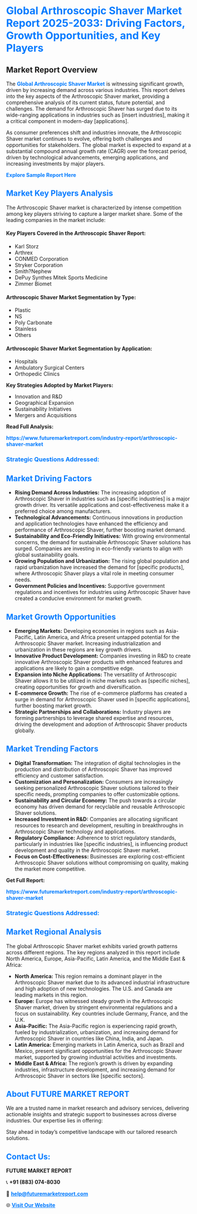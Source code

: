 <h1 style="color: #007BFF;">Global Arthroscopic Shaver Market Report 2025-2033: Driving Factors, Growth Opportunities, and Key Players</h1>

<section id="overview">
<h2>Market Report Overview</h2>
<p>The <a href="https://www.futuremarketreport.com/industry-report/arthroscopic-shaver-market" style="color: #007BFF; text-decoration: none;"><strong>Global Arthroscopic Shaver Market</strong></a> is witnessing significant growth, driven by increasing demand across various industries. This report delves into the key aspects of the Arthroscopic Shaver market, providing a comprehensive analysis of its current status, future potential, and challenges. The demand for Arthroscopic Shaver has surged due to its wide-ranging applications in industries such as [insert industries], making it a critical component in modern-day [applications].</p>
<p>As consumer preferences shift and industries innovate, the Arthroscopic Shaver market continues to evolve, offering both challenges and opportunities for stakeholders. The global market is expected to expand at a substantial compound annual growth rate (CAGR) over the forecast period, driven by technological advancements, emerging applications, and increasing investments by major players.</p>
</section>

<section id="overview">
<p><a href="https://www.futuremarketreport.com/request-sample/reportId=98444" style="color: #007BFF; text-decoration: none;"><strong>Explore Sample Report Here</strong></a></p>
</section>

<section id="key-players">
<h2 style="color: #007BFF;">Market Key Players Analysis</h2>
<p>The Arthroscopic Shaver market is characterized by intense competition among key players striving to capture a larger market share. Some of the leading companies in the market include:</p>
<h4>Key Players Covered in the Arthroscopic Shaver Report:</h4>
<ul><li>Karl Storz</li><li>Arthrex</li><li>CONMED Corporation</li><li>Stryker Corporation</li><li>Smith?Nephew</li><li>DePuy Synthes Mitek Sports Medicine</li><li>Zimmer Biomet</li></ul>
<h4>Arthroscopic Shaver Market Segmentation by Type:</h4>
<ul><li>Plastic</li><li>NS</li><li>Poly Carbonate</li><li>Stainless</li><li>Others</li></ul>

<h4>Arthroscopic Shaver Market Segmentation by Application:</h4>
<ul><li>Hospitals</li><li>Ambulatory Surgical Centers</li><li>Orthopedic Clinics</li></ul>
<p><strong>Key Strategies Adopted by Market Players:</strong></p>
<ul>
<li>Innovation and R&D</li>
<li>Geographical Expansion</li>
<li>Sustainability Initiatives</li>
<li>Mergers and Acquisitions</li>
</ul>
</section>

<section>
<p><strong>Read Full Analysis: </strong></p><a href="https://www.futuremarketreport.com/industry-report/arthroscopic-shaver-market" style="color: #007BFF; text-decoration: none;"><strong>https://www.futuremarketreport.com/industry-report/arthroscopic-shaver-market</strong></a>
<h3 style="color: #007BFF;">Strategic Questions Addressed:</h3>
</section>

<section id="driving-factors">
<h2 style="color: #007BFF;">Market Driving Factors</h2>
<ul>
<li><strong>Rising Demand Across Industries:</strong> The increasing adoption of Arthroscopic Shaver in industries such as [specific industries] is a major growth driver. Its versatile applications and cost-effectiveness make it a preferred choice among manufacturers.</li>
<li><strong>Technological Advancements:</strong> Continuous innovations in production and application technologies have enhanced the efficiency and performance of Arthroscopic Shaver, further boosting market demand.</li>
<li><strong>Sustainability and Eco-Friendly Initiatives:</strong> With growing environmental concerns, the demand for sustainable Arthroscopic Shaver solutions has surged. Companies are investing in eco-friendly variants to align with global sustainability goals.</li>
<li><strong>Growing Population and Urbanization:</strong> The rising global population and rapid urbanization have increased the demand for [specific products], where Arthroscopic Shaver plays a vital role in meeting consumer needs.</li>
<li><strong>Government Policies and Incentives:</strong> Supportive government regulations and incentives for industries using Arthroscopic Shaver have created a conducive environment for market growth.</li>
</ul>
</section>

<section id="growth-opportunities">
<h2 style="color: #007BFF;">Market Growth Opportunities</h2>
<ul>
<li><strong>Emerging Markets:</strong> Developing economies in regions such as Asia-Pacific, Latin America, and Africa present untapped potential for the Arthroscopic Shaver market. Increasing industrialization and urbanization in these regions are key growth drivers.</li>
<li><strong>Innovative Product Development:</strong> Companies investing in R&D to create innovative Arthroscopic Shaver products with enhanced features and applications are likely to gain a competitive edge.</li>
<li><strong>Expansion into Niche Applications:</strong> The versatility of Arthroscopic Shaver allows it to be utilized in niche markets such as [specific niches], creating opportunities for growth and diversification.</li>
<li><strong>E-commerce Growth:</strong> The rise of e-commerce platforms has created a surge in demand for Arthroscopic Shaver used in [specific applications], further boosting market growth.</li>
<li><strong>Strategic Partnerships and Collaborations:</strong> Industry players are forming partnerships to leverage shared expertise and resources, driving the development and adoption of Arthroscopic Shaver products globally.</li>
</ul>
</section>

<section id="trending-factors">
<h2 style="color: #007BFF;">Market Trending Factors</h2>
<ul>
<li><strong>Digital Transformation:</strong> The integration of digital technologies in the production and distribution of Arthroscopic Shaver has improved efficiency and customer satisfaction.</li>
<li><strong>Customization and Personalization:</strong> Consumers are increasingly seeking personalized Arthroscopic Shaver solutions tailored to their specific needs, prompting companies to offer customizable options.</li>
<li><strong>Sustainability and Circular Economy:</strong> The push towards a circular economy has driven demand for recyclable and reusable Arthroscopic Shaver solutions.</li>
<li><strong>Increased Investment in R&D:</strong> Companies are allocating significant resources to research and development, resulting in breakthroughs in Arthroscopic Shaver technology and applications.</li>
<li><strong>Regulatory Compliance:</strong> Adherence to strict regulatory standards, particularly in industries like [specific industries], is influencing product development and quality in the Arthroscopic Shaver market.</li>
<li><strong>Focus on Cost-Effectiveness:</strong> Businesses are exploring cost-efficient Arthroscopic Shaver solutions without compromising on quality, making the market more competitive.</li>
</ul>
</section>

<section>
<p><strong>Get Full Report: </strong></p><a href="https://www.futuremarketreport.com/industry-report/arthroscopic-shaver-market" style="color: #007BFF; text-decoration: none;"><strong>https://www.futuremarketreport.com/industry-report/arthroscopic-shaver-market</strong></a>
<h3 style="color: #007BFF;">Strategic Questions Addressed:</h3>
</section>


<section id="regional-analysis">
<h2 style="color: #007BFF;">Market Regional Analysis</h2>
<p>The global Arthroscopic Shaver market exhibits varied growth patterns across different regions. The key regions analyzed in this report include North America, Europe, Asia-Pacific, Latin America, and the Middle East & Africa:</p>
<ul>
<li><strong>North America:</strong> This region remains a dominant player in the Arthroscopic Shaver market due to its advanced industrial infrastructure and high adoption of new technologies. The U.S. and Canada are leading markets in this region.</li>
<li><strong>Europe:</strong> Europe has witnessed steady growth in the Arthroscopic Shaver market, driven by stringent environmental regulations and a focus on sustainability. Key countries include Germany, France, and the U.K.</li>
<li><strong>Asia-Pacific:</strong> The Asia-Pacific region is experiencing rapid growth, fueled by industrialization, urbanization, and increasing demand for Arthroscopic Shaver in countries like China, India, and Japan.</li>
<li><strong>Latin America:</strong> Emerging markets in Latin America, such as Brazil and Mexico, present significant opportunities for the Arthroscopic Shaver market, supported by growing industrial activities and investments.</li>
<li><strong>Middle East & Africa:</strong> The region’s growth is driven by expanding industries, infrastructure development, and increasing demand for Arthroscopic Shaver in sectors like [specific sectors].</li>
</ul>
</section>

<footer>
<h2 style="color: #007BFF;">About FUTURE MARKET REPORT</h2>
<p>We are a trusted name in market research and advisory services, delivering actionable insights and strategic support to businesses across diverse industries. Our expertise lies in offering:</p>

<p>Stay ahead in today’s competitive landscape with our tailored research solutions.</p>

<h2 style="color: #007BFF;">Contact Us:</h2>
<p><strong>FUTURE MARKET REPORT</strong></p>
<p>📞 <strong>+91 (883) 074-8030</strong></p>
<p>📧 <strong><a href="mailto:help@futuremarketreport.com" style="color: #007BFF;">help@futuremarketreport.com</a></strong></p>
<p>🌐 <strong><a href="https://www.futuremarketreport.com/" style="color: #007BFF;">Visit Our Website</a></strong></p>
</footer>